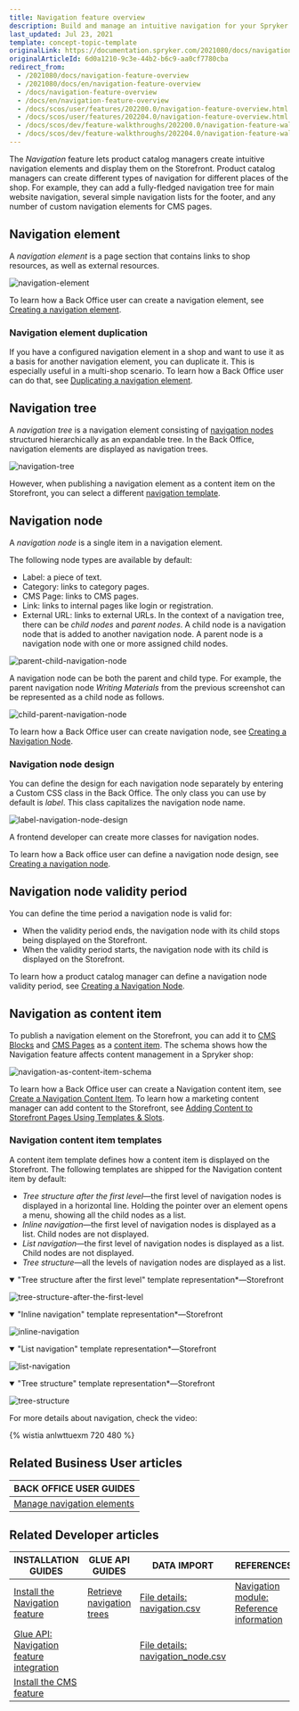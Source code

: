 ```yaml
---
title: Navigation feature overview
description: Build and manage an intuitive navigation for your Spryker shop.
last_updated: Jul 23, 2021
template: concept-topic-template
originalLink: https://documentation.spryker.com/2021080/docs/navigation-feature-overview
originalArticleId: 6d0a1210-9c3e-44b2-b6c9-aa0cf7780cba
redirect_from:
  - /2021080/docs/navigation-feature-overview
  - /2021080/docs/en/navigation-feature-overview
  - /docs/navigation-feature-overview
  - /docs/en/navigation-feature-overview
  - /docs/scos/user/features/202200.0/navigation-feature-overview.html
  - /docs/scos/user/features/202204.0/navigation-feature-overview.html
  - /docs/scos/dev/feature-walkthroughs/202200.0/navigation-feature-walkthrough/navigation-feature-walkthrough.html  
  - /docs/scos/dev/feature-walkthroughs/202204.0/navigation-feature-walkthrough/navigation-feature-walkthrough.html  
---
```


The *Navigation* feature lets product catalog managers create intuitive navigation elements and display them on the Storefront. Product catalog managers can create different types of navigation for different places of the shop. For example, they can add a fully-fledged navigation tree for main website navigation, several simple navigation lists for the footer, and any number of custom navigation elements for CMS pages.

## Navigation element

A *navigation element* is a page section that contains links to shop resources, as well as external resources.

![navigation-element](https://spryker.s3.eu-central-1.amazonaws.com/docs/Features/Navigation/Navigation/Navigation+Feature+Overview/navigation+element.png)

To learn how a Back Office user can create a navigation element, see [Creating a navigation element](/docs/pbc/all/content-management-system/{{page.version}}/manage-in-the-back-office/navigation/create-navigation-elements.html#creating-a-navigation-element).

### Navigation element duplication

If you have a configured navigation element in a shop and want to use it as a basis for another navigation element, you can duplicate it. This is especially useful in a multi-shop scenario.
To learn how a Back Office user can do that, see [Duplicating a navigation element](/docs/scos/user/back-office-user-guides/{{page.version}}/content/navigation/managing-navigation-elements.html#duplicating-a-navigation-element).

## Navigation tree

A *navigation tree* is a navigation element consisting of [navigation nodes](#navigation-node) structured hierarchically as an expandable tree.
In the Back Office, navigation elements are displayed as navigation trees.

![navigation-tree](https://spryker.s3.eu-central-1.amazonaws.com/docs/Features/Navigation/Navigation/Navigation+Feature+Overview/navigation-tree.png)

However, when publishing a navigation element as a content item on the Storefront, you can select a different [navigation template](#navigation-content-item-templates).

## Navigation node

A *navigation node* is a single item in a navigation element.

The following node types are available by default:
* Label: a piece of text.
* Category: links to category pages.
* CMS Page: links to CMS pages.
* Link: links to internal pages like login or registration.
* External URL: links to external URLs.
In the context of a navigation tree, there can be *child nodes* and *parent nodes*. A child node is a navigation node that is added to another navigation node. A parent node is a navigation node with one or more assigned child nodes.


![parent-child-navigation-node](https://spryker.s3.eu-central-1.amazonaws.com/docs/Features/Navigation/Navigation/Navigation+Feature+Overview/parent-child-navigation-node.png)


A navigation node can be both the parent and child type. For example, the parent navigation node *Writing Materials* from the previous screenshot can be represented as a child node as follows.

![child-parent-navigation-node](https://spryker.s3.eu-central-1.amazonaws.com/docs/Features/Navigation/Navigation/Navigation+Feature+Overview/child-parent-navigation-node.png)

To learn how a Back Office user can create navigation node, see [Creating a Navigation Node](/docs/pbc/all/content-management-system/{{page.version}}/manage-in-the-back-office/navigation/create-navigation-nodes.html#creating-a-navigation-node).

### Navigation node design

You can define the design for each navigation node separately by entering a Custom CSS class in the Back Office.
The only class you can use by default is *label*. This class capitalizes the navigation node name.

![label-navigation-node-design](https://spryker.s3.eu-central-1.amazonaws.com/docs/Features/Navigation/Navigation/Navigation+Feature+Overview/label-navigation-node-design.png)


A frontend developer can create more classes for navigation nodes.

To learn how a Back office user can define a navigation node design, see [Creating a navigation node](/docs/scos/user/back-office-user-guides/{{page.version}}/content/navigation/managing-navigation-elements.html#creating-a-navigation-node).

## Navigation node validity period

You can define the time period a navigation node is valid for:
* When the validity period ends, the navigation node with its child stops being displayed on the Storefront.
* When the validity period starts, the navigation node with its child is displayed on the Storefront.

To learn how a product catalog manager can define a navigation node validity period, see [Creating a Navigation Node](/docs/scos/user/back-office-user-guides/{{page.version}}/content/navigation/managing-navigation-elements.html#creating-a-navigation-node).

## Navigation as content item

To publish a navigation element on the Storefront, you can add it to [CMS Blocks](/docs/pbc/all/content-management-system/{{page.version}}/cms-feature-overview/cms-blocks-overview.html) and [CMS Pages](/docs/pbc/all/content-management-system/{{page.version}}/cms-feature-overview/cms-pages-overview.html) as a [content item](/docs/pbc/all/content-management-system/{{page.version}}/navigation-feature-overview.html).
The schema shows how the Navigation feature affects content management in a Spryker shop:

![navigation-as-content-item-schema](https://confluence-connect.gliffy.net/embed/image/a086fe4e-1d09-49ae-a181-ebd8b0f8c051.png?utm_medium=live&utm_source=custom)

To learn how a Back Office user can create a Navigation content item, see [Create a Navigation Content Item](/docs/pbc/all/content-management-system/{{page.version}}/manage-in-the-back-office/content-items/create-navigation-content-items.html).
To learn how a marketing content manager can add content to the Storefront, see [Adding Content to Storefront Pages Using Templates & Slots](/docs/pbc/all/content-management-system/{{page.version}}/manage-in-the-back-office/best-practices-add-content-to-the-storefront-pages-using-templates-and-slots.html).

### Navigation content item templates

A content item template defines how a content item is displayed on the Storefront. The following templates are shipped for the Navigation content item by default:

* *Tree structure after the first level*—the first level of navigation nodes is displayed in a horizontal line. Holding the pointer over an element opens a menu, showing all the child nodes as a list.
* *Inline navigation*—the first level of navigation nodes is displayed as a list. Child nodes are not displayed.
* *List navigation*—the first level of navigation nodes is displayed as a list. Child nodes are not displayed.
* *Tree structure*—all the levels of navigation nodes are displayed as a list.


<details open><summary markdown='span'>"Tree structure after the first level" template representation*—Storefront</summary>

![tree-structure-after-the-first-level](https://spryker.s3.eu-central-1.amazonaws.com/docs/Features/Navigation/Navigation/Navigation+Feature+Overview/tree-structure-after-the-first-level.png)

</details>

<details open><summary markdown='span'>"Inline navigation" template representation*—Storefront</summary>

![inline-navigation](https://spryker.s3.eu-central-1.amazonaws.com/docs/Features/Navigation/Navigation/Navigation+Feature+Overview/inline-navigation.png)

</details>

<details open><summary markdown='span'>"List navigation" template representation*—Storefront</summary>

![list-navigation](https://spryker.s3.eu-central-1.amazonaws.com/docs/Features/Navigation/Navigation/Navigation+Feature+Overview/list-navigation.png)

</details>

<details open><summary markdown='span'>"Tree structure" template representation*—Storefront</summary>

![tree-structure](https://spryker.s3.eu-central-1.amazonaws.com/docs/Features/Navigation/Navigation/Navigation+Feature+Overview/tree-structure.png)

</details>

For more details about navigation, check the video:

{% wistia anlwttuexm 720 480 %}

## Related Business User articles

|BACK OFFICE USER GUIDES|
|---|
| [Manage navigation elements](/docs/scos/user/back-office-user-guides/{{page.version}}/content/navigation/managing-navigation-elements.html)   |

## Related Developer articles

| INSTALLATION GUIDES | GLUE API GUIDES | DATA IMPORT | REFERENCES |
|---|---|---|---|
| [Install the Navigation feature](/docs/scos/dev/feature-integration-guides/{{page.version}}/navigation-feature-integration.html) | [Retrieve navigation trees](/docs/pbc/all/content-management-system/{{page.version}}/manage-using-glue-api/retrieve-navigation-trees.html) | [File details: navigation.csv](/docs/pbc/all/content-management-system/{{page.version}}/import-and-export-data/file-details-navigation.csv.html) | [Navigation module: Reference information](/docs/pbc/all/content-management-system/{{page.version}}/extend-and-customize/navigation-module-reference-information.html) |
| [Glue API: Navigation feature integration](/docs/pbc/all/content-management-system/{{page.version}}/install-and-upgrade/install-features/install-the-navigation-feature.html) |  | [File details: navigation_node.csv](/docs/pbc/all/content-management-system/{{page.version}}/import-and-export-data/file-details-navigation-node.csv.html) | |
| [Install the CMS feature](/docs/pbc/all/content-management-system/{{page.version}}/install-and-upgrade/install-features/install-the-cms-feature.html) |  |  |  |
